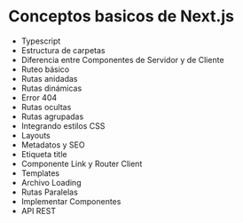 # Conceptos basicos de Next.js 

- Typescript
- Estructura de carpetas
- Diferencia entre Componentes de Servidor y de Cliente
- Ruteo básico
- Rutas anidadas
- Rutas dinámicas
- Error 404
- Rutas ocultas
- Rutas agrupadas
- Integrando estilos CSS
- Layouts
- Metadatos y SEO
- Etiqueta title
- Componente Link y Router Client
- Templates
- Archivo Loading
- Rutas Paralelas
- Implementar Componentes
- API REST
